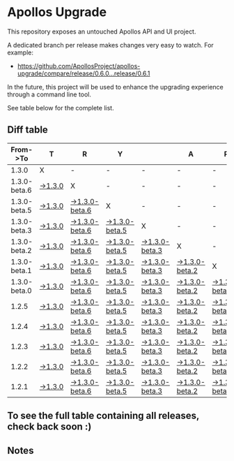 # Apollos Upgrade

This repository exposes an untouched Apollos API and UI project.

A dedicated branch per release makes changes very easy
to watch. For example:

* https://github.com/ApollosProject/apollos-upgrade/compare/release/0.6.0...release/0.6.1

In the future, this project will be used to enhance the upgrading experience through a command line tool.

See table below for the complete list.

## Diff table

| From->To     | T                                                                                                        | R                                                                                                                      | Y                                                                                                                      |                                                                                                                        | A                                                                                                                      | P                                                                                                                      | O                                                                                                               | L                                                                                                 | L                                                                                                 | O                                                                                                 | S                                                                                                 | !   |
| ------------ | -------------------------------------------------------------------------------------------------------- | ---------------------------------------------------------------------------------------------------------------------- | ---------------------------------------------------------------------------------------------------------------------- | ---------------------------------------------------------------------------------------------------------------------- | ---------------------------------------------------------------------------------------------------------------------- | ---------------------------------------------------------------------------------------------------------------------- | --------------------------------------------------------------------------------------------------------------- | ------------------------------------------------------------------------------------------------- | ------------------------------------------------------------------------------------------------- | ------------------------------------------------------------------------------------------------- | ------------------------------------------------------------------------------------------------- | --- |
| 1.3.0        | X                                                                                                        | -                                                                                                                      | -                                                                                                                      | -                                                                                                                      | -                                                                                                                      | -                                                                                                                      | -                                                                                                               | -                                                                                                 | -                                                                                                 | -                                                                                                 | -                                                                                                 | -   |
| 1.3.0-beta.6 | [->1.3.0](https://github.com/ApollosProject/apollos-upgrade/compare/release/1.3.0-beta.6..release/1.3.0) | X                                                                                                                      | -                                                                                                                      | -                                                                                                                      | -                                                                                                                      | -                                                                                                                      | -                                                                                                               | -                                                                                                 | -                                                                                                 | -                                                                                                 | -                                                                                                 | -   |
| 1.3.0-beta.5 | [->1.3.0](https://github.com/ApollosProject/apollos-upgrade/compare/release/1.3.0-beta.5..release/1.3.0) | [->1.3.0-beta.6](https://github.com/ApollosProject/apollos-upgrade/compare/release/1.3.0-beta.5..release/1.3.0-beta.6) | X                                                                                                                      | -                                                                                                                      | -                                                                                                                      | -                                                                                                                      | -                                                                                                               | -                                                                                                 | -                                                                                                 | -                                                                                                 | -                                                                                                 | -   |
| 1.3.0-beta.3 | [->1.3.0](https://github.com/ApollosProject/apollos-upgrade/compare/release/1.3.0-beta.3..release/1.3.0) | [->1.3.0-beta.6](https://github.com/ApollosProject/apollos-upgrade/compare/release/1.3.0-beta.3..release/1.3.0-beta.6) | [->1.3.0-beta.5](https://github.com/ApollosProject/apollos-upgrade/compare/release/1.3.0-beta.3..release/1.3.0-beta.5) | X                                                                                                                      | -                                                                                                                      | -                                                                                                                      | -                                                                                                               | -                                                                                                 | -                                                                                                 | -                                                                                                 | -                                                                                                 | -   |
| 1.3.0-beta.2 | [->1.3.0](https://github.com/ApollosProject/apollos-upgrade/compare/release/1.3.0-beta.2..release/1.3.0) | [->1.3.0-beta.6](https://github.com/ApollosProject/apollos-upgrade/compare/release/1.3.0-beta.2..release/1.3.0-beta.6) | [->1.3.0-beta.5](https://github.com/ApollosProject/apollos-upgrade/compare/release/1.3.0-beta.2..release/1.3.0-beta.5) | [->1.3.0-beta.3](https://github.com/ApollosProject/apollos-upgrade/compare/release/1.3.0-beta.2..release/1.3.0-beta.3) | X                                                                                                                      | -                                                                                                                      | -                                                                                                               | -                                                                                                 | -                                                                                                 | -                                                                                                 | -                                                                                                 | -   |
| 1.3.0-beta.1 | [->1.3.0](https://github.com/ApollosProject/apollos-upgrade/compare/release/1.3.0-beta.1..release/1.3.0) | [->1.3.0-beta.6](https://github.com/ApollosProject/apollos-upgrade/compare/release/1.3.0-beta.1..release/1.3.0-beta.6) | [->1.3.0-beta.5](https://github.com/ApollosProject/apollos-upgrade/compare/release/1.3.0-beta.1..release/1.3.0-beta.5) | [->1.3.0-beta.3](https://github.com/ApollosProject/apollos-upgrade/compare/release/1.3.0-beta.1..release/1.3.0-beta.3) | [->1.3.0-beta.2](https://github.com/ApollosProject/apollos-upgrade/compare/release/1.3.0-beta.1..release/1.3.0-beta.2) | X                                                                                                                      | -                                                                                                               | -                                                                                                 | -                                                                                                 | -                                                                                                 | -                                                                                                 | -   |
| 1.3.0-beta.0 | [->1.3.0](https://github.com/ApollosProject/apollos-upgrade/compare/release/1.3.0-beta.0..release/1.3.0) | [->1.3.0-beta.6](https://github.com/ApollosProject/apollos-upgrade/compare/release/1.3.0-beta.0..release/1.3.0-beta.6) | [->1.3.0-beta.5](https://github.com/ApollosProject/apollos-upgrade/compare/release/1.3.0-beta.0..release/1.3.0-beta.5) | [->1.3.0-beta.3](https://github.com/ApollosProject/apollos-upgrade/compare/release/1.3.0-beta.0..release/1.3.0-beta.3) | [->1.3.0-beta.2](https://github.com/ApollosProject/apollos-upgrade/compare/release/1.3.0-beta.0..release/1.3.0-beta.2) | [->1.3.0-beta.1](https://github.com/ApollosProject/apollos-upgrade/compare/release/1.3.0-beta.0..release/1.3.0-beta.1) | X                                                                                                               | -                                                                                                 | -                                                                                                 | -                                                                                                 | -                                                                                                 | -   |
| 1.2.5        | [->1.3.0](https://github.com/ApollosProject/apollos-upgrade/compare/release/1.2.5..release/1.3.0)        | [->1.3.0-beta.6](https://github.com/ApollosProject/apollos-upgrade/compare/release/1.2.5..release/1.3.0-beta.6)        | [->1.3.0-beta.5](https://github.com/ApollosProject/apollos-upgrade/compare/release/1.2.5..release/1.3.0-beta.5)        | [->1.3.0-beta.3](https://github.com/ApollosProject/apollos-upgrade/compare/release/1.2.5..release/1.3.0-beta.3)        | [->1.3.0-beta.2](https://github.com/ApollosProject/apollos-upgrade/compare/release/1.2.5..release/1.3.0-beta.2)        | [->1.3.0-beta.1](https://github.com/ApollosProject/apollos-upgrade/compare/release/1.2.5..release/1.3.0-beta.1)        | [->1.3.0-beta.0](https://github.com/ApollosProject/apollos-upgrade/compare/release/1.2.5..release/1.3.0-beta.0) | X                                                                                                 | -                                                                                                 | -                                                                                                 | -                                                                                                 | -   |
| 1.2.4        | [->1.3.0](https://github.com/ApollosProject/apollos-upgrade/compare/release/1.2.4..release/1.3.0)        | [->1.3.0-beta.6](https://github.com/ApollosProject/apollos-upgrade/compare/release/1.2.4..release/1.3.0-beta.6)        | [->1.3.0-beta.5](https://github.com/ApollosProject/apollos-upgrade/compare/release/1.2.4..release/1.3.0-beta.5)        | [->1.3.0-beta.3](https://github.com/ApollosProject/apollos-upgrade/compare/release/1.2.4..release/1.3.0-beta.3)        | [->1.3.0-beta.2](https://github.com/ApollosProject/apollos-upgrade/compare/release/1.2.4..release/1.3.0-beta.2)        | [->1.3.0-beta.1](https://github.com/ApollosProject/apollos-upgrade/compare/release/1.2.4..release/1.3.0-beta.1)        | [->1.3.0-beta.0](https://github.com/ApollosProject/apollos-upgrade/compare/release/1.2.4..release/1.3.0-beta.0) | [->1.2.5](https://github.com/ApollosProject/apollos-upgrade/compare/release/1.2.4..release/1.2.5) | X                                                                                                 | -                                                                                                 | -                                                                                                 | -   |
| 1.2.3        | [->1.3.0](https://github.com/ApollosProject/apollos-upgrade/compare/release/1.2.3..release/1.3.0)        | [->1.3.0-beta.6](https://github.com/ApollosProject/apollos-upgrade/compare/release/1.2.3..release/1.3.0-beta.6)        | [->1.3.0-beta.5](https://github.com/ApollosProject/apollos-upgrade/compare/release/1.2.3..release/1.3.0-beta.5)        | [->1.3.0-beta.3](https://github.com/ApollosProject/apollos-upgrade/compare/release/1.2.3..release/1.3.0-beta.3)        | [->1.3.0-beta.2](https://github.com/ApollosProject/apollos-upgrade/compare/release/1.2.3..release/1.3.0-beta.2)        | [->1.3.0-beta.1](https://github.com/ApollosProject/apollos-upgrade/compare/release/1.2.3..release/1.3.0-beta.1)        | [->1.3.0-beta.0](https://github.com/ApollosProject/apollos-upgrade/compare/release/1.2.3..release/1.3.0-beta.0) | [->1.2.5](https://github.com/ApollosProject/apollos-upgrade/compare/release/1.2.3..release/1.2.5) | [->1.2.4](https://github.com/ApollosProject/apollos-upgrade/compare/release/1.2.3..release/1.2.4) | X                                                                                                 | -                                                                                                 | -   |
| 1.2.2        | [->1.3.0](https://github.com/ApollosProject/apollos-upgrade/compare/release/1.2.2..release/1.3.0)        | [->1.3.0-beta.6](https://github.com/ApollosProject/apollos-upgrade/compare/release/1.2.2..release/1.3.0-beta.6)        | [->1.3.0-beta.5](https://github.com/ApollosProject/apollos-upgrade/compare/release/1.2.2..release/1.3.0-beta.5)        | [->1.3.0-beta.3](https://github.com/ApollosProject/apollos-upgrade/compare/release/1.2.2..release/1.3.0-beta.3)        | [->1.3.0-beta.2](https://github.com/ApollosProject/apollos-upgrade/compare/release/1.2.2..release/1.3.0-beta.2)        | [->1.3.0-beta.1](https://github.com/ApollosProject/apollos-upgrade/compare/release/1.2.2..release/1.3.0-beta.1)        | [->1.3.0-beta.0](https://github.com/ApollosProject/apollos-upgrade/compare/release/1.2.2..release/1.3.0-beta.0) | [->1.2.5](https://github.com/ApollosProject/apollos-upgrade/compare/release/1.2.2..release/1.2.5) | [->1.2.4](https://github.com/ApollosProject/apollos-upgrade/compare/release/1.2.2..release/1.2.4) | [->1.2.3](https://github.com/ApollosProject/apollos-upgrade/compare/release/1.2.2..release/1.2.3) | X                                                                                                 | -   |
| 1.2.1        | [->1.3.0](https://github.com/ApollosProject/apollos-upgrade/compare/release/1.2.1..release/1.3.0)        | [->1.3.0-beta.6](https://github.com/ApollosProject/apollos-upgrade/compare/release/1.2.1..release/1.3.0-beta.6)        | [->1.3.0-beta.5](https://github.com/ApollosProject/apollos-upgrade/compare/release/1.2.1..release/1.3.0-beta.5)        | [->1.3.0-beta.3](https://github.com/ApollosProject/apollos-upgrade/compare/release/1.2.1..release/1.3.0-beta.3)        | [->1.3.0-beta.2](https://github.com/ApollosProject/apollos-upgrade/compare/release/1.2.1..release/1.3.0-beta.2)        | [->1.3.0-beta.1](https://github.com/ApollosProject/apollos-upgrade/compare/release/1.2.1..release/1.3.0-beta.1)        | [->1.3.0-beta.0](https://github.com/ApollosProject/apollos-upgrade/compare/release/1.2.1..release/1.3.0-beta.0) | [->1.2.5](https://github.com/ApollosProject/apollos-upgrade/compare/release/1.2.1..release/1.2.5) | [->1.2.4](https://github.com/ApollosProject/apollos-upgrade/compare/release/1.2.1..release/1.2.4) | [->1.2.3](https://github.com/ApollosProject/apollos-upgrade/compare/release/1.2.1..release/1.2.3) | [->1.2.2](https://github.com/ApollosProject/apollos-upgrade/compare/release/1.2.1..release/1.2.2) | X   |

## To see the full table containing all releases, check back soon :)

## Notes
